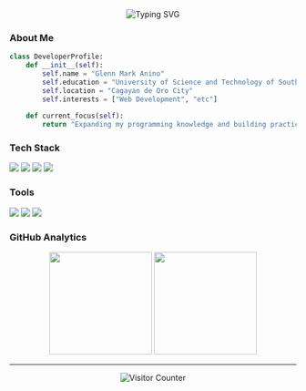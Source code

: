 <div align="center">
  <img src="https://readme-typing-svg.herokuapp.com?font=Fira+Code&pause=1000&color=6FADCF&center=true&vCenter=true&width=435&lines=Computer+Science+Student;USTP+Cagayan+de+Oro;Learning+%26+Building;Bisaya+Language" alt="Typing SVG" />
</div>

### About Me
```python
class DeveloperProfile:
    def __init__(self):
        self.name = "Glenn Mark Anino"
        self.education = "University of Science and Technology of Southern Philippines"
        self.location = "Cagayan de Oro City"
        self.interests = ["Web Development", "etc"]
        
    def current_focus(self):
        return "Expanding my programming knowledge and building practical projects"
```

### Tech Stack
<div align="left">
  <img src="https://img.shields.io/badge/Python-3776AB?style=flat-square&logo=python&logoColor=white" />
  <img src="https://img.shields.io/badge/HTML5-E34F26?style=flat-square&logo=html5&logoColor=white" />
  <img src="https://img.shields.io/badge/CSS-1572B6?style=flat-square&logo=css3&logoColor=white" />
  <img src="https://img.shields.io/badge/TailwindCSS-38B2AC?style=flat-square&logo=tailwind-css&logoColor=white" />
</div>

### Tools
<div align="left">
  <img src="https://img.shields.io/badge/Git-F05032?style=flat-square&logo=git&logoColor=white" />
  <img src="https://img.shields.io/badge/GitHub-181717?style=flat-square&logo=github&logoColor=white" />
  <img src="https://img.shields.io/badge/VS_Code-007ACC?style=flat-square&logo=visual-studio-code&logoColor=white" />
</div>

### GitHub Analytics
<div align="center">
  <img height="180em" src="https://github-readme-stats.vercel.app/api?username=Gshadow2005&show_icons=true&theme=github_dark&hide_border=true&count_private=true" />
  <img height="180em" src="https://github-readme-stats.vercel.app/api/top-langs/?username=Gshadow2005&layout=compact&theme=github_dark&hide_border=true" />
</div>

<div align="center">
  <img src="https://github-readme-streak-stats.herokuapp.com/?user=Gshadow2005&theme=github-dark-blue&hide_border=true" alt="" />
</div>

---

<div align="center">
  <picture>
    <source media="(prefers-color-scheme: dark)" srcset="https://raw.githubusercontent.com/Gshadow2005/Gshadow2005/output/github-contribution-grid-snake-dark.svg">
    <source media="(prefers-color-scheme: light)" srcset="https://raw.githubusercontent.com/Gshadow2005/Gshadow2005/output/github-contribution-grid-snake.svg">
  </picture>
</div>

<div align="center">
  <img src="https://count.getloli.com/get/@Gshadow2005?theme=rule34" alt="Visitor Counter" />
</div>


